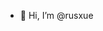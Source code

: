 - 👋 Hi, I’m @rusxue


<!---
rusxue/rusxue is a ✨ special ✨ repository because its `README.md` (this file) appears on your GitHub profile.
You can click the Preview link to take a look at your changes.
--->
